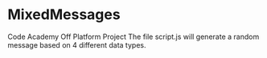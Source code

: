 # MixedMessages
Code Academy Off Platform Project
The file script.js will generate a random message based on 4 different data types.
